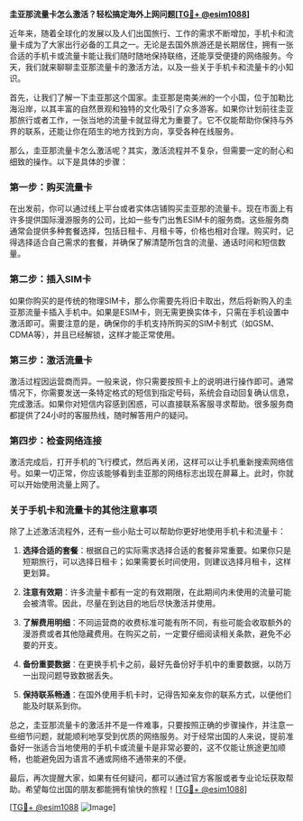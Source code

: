 **圭亚那流量卡怎么激活？轻松搞定海外上网问题[[TG💪+ @esim1088](https://t.me/s/esim1088)]**

近年来，随着全球化的发展以及人们出国旅行、工作的需求不断增加，手机卡和流量卡成为了大家出行必备的工具之一。无论是去国外旅游还是长期居住，拥有一张合适的手机卡或流量卡能让我们随时随地保持联络，还能享受便捷的网络服务。今天，我们就来聊聊圭亚那流量卡的激活方法，以及一些关于手机卡和流量卡的小知识。

首先，让我们了解一下圭亚那这个国家。圭亚那是南美洲的一个小国，位于加勒比海沿岸，以其丰富的自然景观和独特的文化吸引了众多游客。如果你计划前往圭亚那旅行或者工作，一张当地的流量卡就显得尤为重要了。它不仅能帮助你保持与外界的联系，还能让你在陌生的地方找到方向，享受各种在线服务。

那么，圭亚那流量卡怎么激活呢？其实，激活流程并不复杂，但需要一定的耐心和细致的操作。以下是具体的步骤：

### **第一步：购买流量卡**
在出发前，你可以通过线上平台或者实体店铺购买圭亚那的流量卡。现在市面上有许多提供国际漫游服务的公司，比如一些专门出售ESIM卡的服务商。这些服务商通常会提供多种套餐选择，包括日租卡、月租卡等，价格也相对合理。购买时，记得选择适合自己需求的套餐，并确保了解清楚所包含的流量、通话时间和短信数量。

### **第二步：插入SIM卡**
如果你购买的是传统的物理SIM卡，那么你需要先将旧卡取出，然后将新购入的圭亚那流量卡插入手机中。如果是ESIM卡，则无需更换实体卡，只需在手机设置中激活即可。需要注意的是，确保你的手机支持所购买的SIM卡制式（如GSM、CDMA等），并且已经解锁，这样才能正常使用。

### **第三步：激活流量卡**
激活过程因运营商而异。一般来说，你只需要按照卡上的说明进行操作即可。通常情况下，你需要发送一条特定格式的短信到指定号码，系统会自动回复确认信息，完成激活。如果你对短信内容感到困惑，可以直接联系客服寻求帮助。很多服务商都提供了24小时的客服热线，随时解答用户的疑问。

### **第四步：检查网络连接**
激活完成后，打开手机的飞行模式，然后再关闭，这样可以让手机重新搜索网络信号。如果一切正常，你应该能够看到圭亚那的网络标志出现在屏幕上。此时，你就可以开始使用流量上网了。

### **关于手机卡和流量卡的其他注意事项**

除了上述激活流程外，还有一些小贴士可以帮助你更好地使用手机卡和流量卡：

1. **选择合适的套餐**：根据自己的实际需求选择合适的套餐非常重要。如果你只是短期旅行，可以选择日租卡；如果需要长时间使用，则建议选择月租卡，这样更划算。
   
2. **注意有效期**：许多流量卡都有一定的有效期限，在此期间内未使用的流量可能会被清零。因此，尽量在到达目的地后尽快激活并使用。

3. **了解费用明细**：不同运营商的收费标准可能有所不同，有些可能会收取额外的漫游费或者其他隐藏费用。在购买之前，一定要仔细阅读相关条款，避免不必要的开支。

4. **备份重要数据**：在更换手机卡之前，最好先备份好手机中的重要数据，以防万一出现问题导致数据丢失。

5. **保持联系畅通**：在国外使用手机卡时，记得告知亲友你的联系方式，以便他们能及时联系到你。

总之，圭亚那流量卡的激活并不是一件难事，只要按照正确的步骤操作，并注意一些细节问题，就能顺利地享受到优质的网络服务。对于经常出国的人来说，提前准备好一张适合当地使用的手机卡或流量卡是非常必要的，这不仅能让旅途更加顺畅，也能避免因为语言不通或网络不通带来的不便。

最后，再次提醒大家，如果有任何疑问，都可以通过官方客服或者专业论坛获取帮助。希望每位出国的朋友都能拥有愉快的旅程！[[TG💪+ @esim1088](https://t.me/s/esim1088)]

[[TG💪+ @esim1088](https://t.me/s/esim1088) ![Image](https://i.postimg.cc/4NQfJmqS/Snipaste-2025-05-13-00-14-12.png)]
